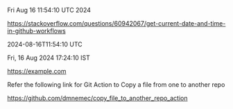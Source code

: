 Fri Aug 16 11:54:10 UTC 2024

https://stackoverflow.com/questions/60942067/get-current-date-and-time-in-github-workflows

2024-08-16T11:54:10 UTC

Fri, 16 Aug 2024 17:24:10  IST

https://example.com

Refer the following link for Git Action to Copy a file from one to another repo

https://github.com/dmnemec/copy_file_to_another_repo_action
